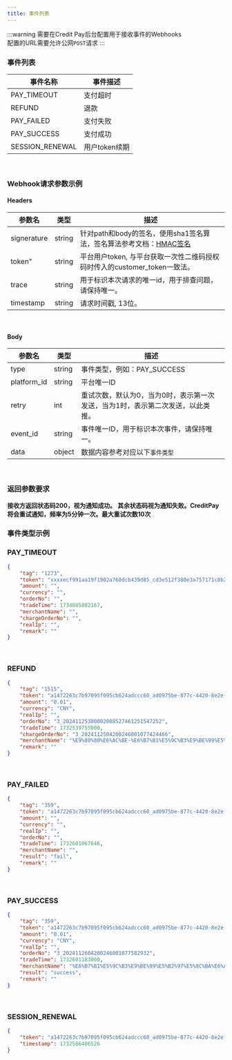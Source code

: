 ```yaml
---
title: 事件列表
---
```

:::warning
需要在Credit Pay后台配置用于接收事件的Webhooks  
配置的URL需要允许公网`POST`请求
:::

### 事件列表
| 事件名称        | 事件描述      |
| --------------- | ------------- |
| PAY_TIMEOUT     | 支付超时      |
| REFUND          | 退款          |
| PAY_FAILED      | 支付失败      |
| PAY_SUCCESS     | 支付成功      |
| SESSION_RENEWAL | 用户token续期 |
<br/>

### Webhook请求参数示例
#### Headers
| 参数名      | 类型   | 描述                                                                          |
| ----------- | ------ | ----------------------------------------------------------------------------- |
| signerature | string | 针对path和body的签名，使用sha1签名算法，签名算法参考文档：[HMAC签名](../auth) |
| token"      | string | 平台用户token, 与平台获取一次性二维码授权码时传入的customer_token一致法。     |
| trace       | string | 用于标识本次请求的唯一id，用于排查问题，请保持唯一。                          |
| timestamp   | string | 请求时间戳, 13位。                                                            |
<br/>

#### Body
| 参数名      | 类型   | 描述                                                                            |
| ----------- | ------ | ------------------------------------------------------------------------------- |
| type        | string | 事件类型，例如：PAY_SUCCESS                                                     |
| platform_id | string | 平台唯一ID                                                                      |
| retry       | int    | 重试次数，默认为0，当为0时，表示第一次发送，当为1时，表示第二次发送，以此类推。 |
| event_id    | string | 事件唯一ID，用于标识本次事件，请保持唯一。                                      |
| data        | object | 数据内容参考对应以下`事件类型`                                                  |
<br/>

### 返回参数要求
**接收方返回状态码200，视为通知成功。**
**其余状态码视为通知失败。CreditPay将会重试通知，频率为5分钟一次。最大重试次数10次**
<br/>


### 事件类型示例
### PAY_TIMEOUT
```json
{
    "tag": "1273",
    "token": "xxxxecf991aa19f1902a760dcb439d85_cd3e512f380e3a757171c8b282be01a6",
    "amount": "",
    "currency": "",
    "orderNo": "",
    "tradeTime": 1734085802167,
    "merchantName": "",
    "chargeOrderNo": "",
    "realIp": "",
    "remark": ""
}

```
<br/>

### REFUND
```json
{
    "tag": "1515",
    "token": "a1472263c7b97095f095cb624adccc60_ad0975be-877c-4420-8e2e-8a1xxxxx",
    "amount": "0.01",
    "currency": "CNY",
    "realIp": "",
    "orderNo": "3_20241125300002008527461251547252",
    "tradeTime": 1732539755000,
    "chargeOrderNo": "3_2024112504200246001077424466",
    "merchantName": "%E9%80%80%E6%AC%BE-%E6%B7%B1%E5%9C%B3%E9%BE%99%E5%B2%97%E5%8C%BA%E6%AC%A3%E7%99%BE%E4%BD%B3%E7%99%BE%E8%B4%A7%E5%95%86%E8%A1%8C",
    "remark": ""
}
```
<br/>

### PAY_FAILED
```json
{
    "tag": "359",
    "token": "a1472263c7b97095f095cb624adccc60_ad0975be-877c-4420-8e2e-8a1xxxxx",
    "amount": "",
    "currency": "",
    "realIp": "",
    "orderNo": "",
    "tradeTime": 1732601067646,
    "merchantName": "",
    "result": "fail",
    "remark": ""
}
```
<br/>

### PAY_SUCCESS
```json
{
    "tag": "359",
    "token": "a1472263c7b97095f095cb624adccc60_ad0975be-877c-4420-8e2e-8a1xxxxx",
    "amount": "0.01",
    "currency": "CNY",
    "realIp": "",
    "orderNo": "3_2024112604200246001077582932",
    "tradeTime": 1732601183000,
    "merchantName": "%E6%B7%B1%E5%9C%B3%E9%BE%99%E5%B2%97%E5%8C%BA%E6%AC%A3%E7%99%BE%E4%BD%B3%E7%99%BE%E8%B4%A7%E5%95%86%E8%A1%8C",
    "result": "success",
    "remark": ""
}
```
<br/>

### SESSION_RENEWAL
```json
{
    "token": "a1472263c7b97095f095cb624adccc60_ad0975be-877c-4420-8e2e-8a1xxxxx",
    "timestamp": 1732586406526
}
```
<br/>
